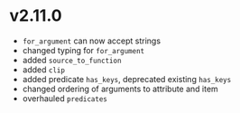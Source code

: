 # v2.11.0

* `for_argument` can now accept strings
* changed typing for `for_argument`
* added `source_to_function`
* added `clip`
* added predicate `has_keys`, deprecated
  existing `has_keys`
* changed ordering of arguments to attribute and item
* overhauled `predicates`
